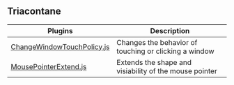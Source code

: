 ## Triacontane
| Plugins                    | Description                                            |
|----------------------------|--------------------------------------------------------|
| [ChangeWindowTouchPolicy.js](https://raw.githubusercontent.com/RyanBram/RPGMV-Plugins/master/Triacontane/ChangeWindowTouchPolicy.js) | Changes the behavior of touching or clicking a window  |
| [MousePointerExtend.js](https://raw.githubusercontent.com/RyanBram/RPGMV-Plugins/master/Triacontane/MousePointerExtend.js)      | Extends the shape and visiability of the mouse pointer |

